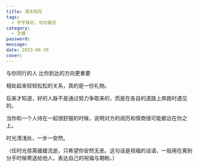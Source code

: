 ```yaml
---
title: 潭水桃花
tags:
  - 字字珠玑，句句箴言
category:
  - 文摘
password:
message:
date: 2023-08-30 
cover:
---
```


与你同行的人 比你到达的方向更重要 

相处起来轻轻松松的关系，真的是一份礼物。

后来才知道，好的人脉不是通过努力争取来的，而是在各自的道路上奔跑时遇见的。

当你和一个人待在一起很舒服的时候，说明对方的阅历和情商很可能都远在你之上。

时光清浅处，一步一安然。

（任时光荏苒缓缓流逝，只希望你安然无恙。这句话是祝福的话语，一般用在离别分手时候寄送给他人，表达自己的祝福与期盼。）